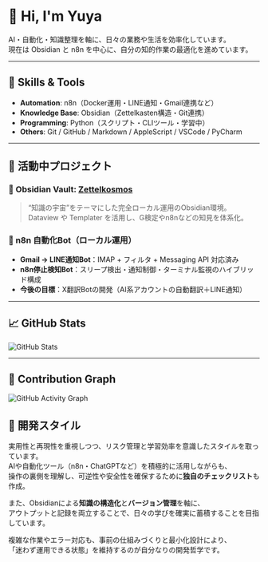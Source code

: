 # 👋 Hi, I'm Yuya

AI・自動化・知識整理を軸に、日々の業務や生活を効率化しています。  
現在は Obsidian と n8n を中心に、自分の知的作業の最適化を進めています。

---

## 🔧 Skills & Tools

- **Automation**: n8n（Docker運用・LINE通知・Gmail連携など）
- **Knowledge Base**: Obsidian（Zettelkasten構造・Git連携）
- **Programming**: Python（スクリプト・CLIツール・学習中）
- **Others**: Git / GitHub / Markdown / AppleScript / VSCode / PyCharm

---

## 🚧 活動中プロジェクト

### 🧠 Obsidian Vault: [Zettelkosmos](https://github.com/deep-dev-yuya/Zettelkosmos)
> “知識の宇宙”をテーマにした完全ローカル運用のObsidian環境。Dataview や Templater を活用し、G検定やn8nなどの知見を体系化。

### 🤖 n8n 自動化Bot（ローカル運用）
- **Gmail → LINE通知Bot**：IMAP + フィルタ + Messaging API 対応済み  
- **n8n停止検知Bot**：スリープ検出・通知制御・ターミナル監視のハイブリッド構成  
- **今後の目標**：X翻訳Botの開発（AI系アカウントの自動翻訳＋LINE通知）

---

## 📈 GitHub Stats

![GitHub Stats](https://github-readme-stats.vercel.app/api?username=deep-dev-yuya&show_icons=true&theme=default)

---

## 🌱 Contribution Graph

![GitHub Activity Graph](https://github-readme-activity-graph.cyclic.app/graph?username=deep-dev-yuya&theme=github)

## 🧩 開発スタイル

実用性と再現性を重視しつつ、リスク管理と学習効率を意識したスタイルを取っています。  
AIや自動化ツール（n8n・ChatGPTなど）を積極的に活用しながらも、  
操作の裏側を理解し、可逆性や安全性を確保するために**独自のチェックリスト**も作成。  

また、Obsidianによる**知識の構造化**と**バージョン管理**を軸に、  
アウトプットと記録を両立することで、日々の学びを確実に蓄積することを目指しています。  

複雑な作業やエラー対応も、事前の仕組みづくりと最小化設計により、  
「迷わず運用できる状態」を維持するのが自分なりの開発哲学です。
